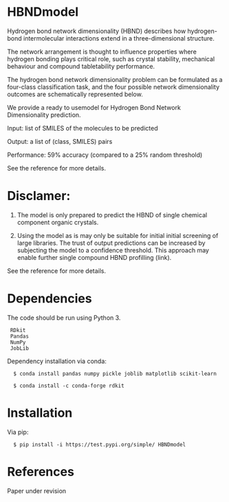 # HBNDmodel

Hydrogen bond network dimensionality (HBND) describes how hydrogen-bond intermolecular interactions extend in a three-dimensional structure. 

The network arrangement is thought to influence properties where hydrogen bonding plays critical  role, such as crystal stability,  mechanical  behaviour  and compound tabletability performance.

The hydrogen bond network dimensionality problem can be formulated as a four-class classification task, and the four possible network dimensionality outcomes are schematically represented below.

We provide a ready to usemodel for Hydrogen Bond Network Dimensionality prediction. 

   Input: list of SMILES of the molecules to be predicted

   Output: a list of (class, SMILES) pairs

   Performance: 59% accuracy (compared to a 25% random threshold)

See the reference for more details.

# Disclamer:

1) The model is only prepared to predict the HBND of single chemical component organic crystals.

2) Using the model as is may only be suitable for initial initial screening of large libraries.
   The trust of output predictions can be increased by subjecting the model to a confidence threshold. This
   approach may enable further single compound HBND profilling (link).

See the reference for more details.

# Dependencies

The code should be run using Python 3.

     RDkit
     Pandas
     NumPy
     JobLib
   
Dependency installation via conda:

      $ conda install pandas numpy pickle joblib matplotlib scikit-learn

      $ conda install -c conda-forge rdkit

# Installation

Via pip:

      $ pip install -i https://test.pypi.org/simple/ HBNDmodel
	  
# References

Paper under revision
